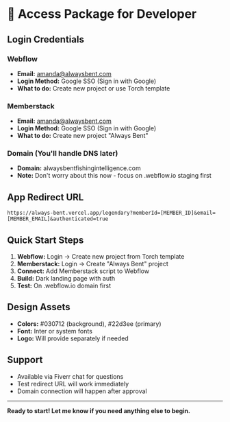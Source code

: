 # 🔑 Access Package for Developer

## Login Credentials

### Webflow
- **Email:** amanda@alwaysbent.com
- **Login Method:** Google SSO (Sign in with Google)
- **What to do:** Create new project or use Torch template

### Memberstack
- **Email:** amanda@alwaysbent.com  
- **Login Method:** Google SSO (Sign in with Google)
- **What to do:** Create new project "Always Bent"

### Domain (You'll handle DNS later)
- **Domain:** alwaysbentfishingintelligence.com
- **Note:** Don't worry about this now - focus on .webflow.io staging first

## App Redirect URL
```
https://always-bent.vercel.app/legendary?memberId=[MEMBER_ID]&email=[MEMBER_EMAIL]&authenticated=true
```

## Quick Start Steps

1. **Webflow:** Login → Create new project from Torch template
2. **Memberstack:** Login → Create "Always Bent" project
3. **Connect:** Add Memberstack script to Webflow
4. **Build:** Dark landing page with auth
5. **Test:** On .webflow.io domain first

## Design Assets
- **Colors:** #030712 (background), #22d3ee (primary)
- **Font:** Inter or system fonts
- **Logo:** Will provide separately if needed

## Support
- Available via Fiverr chat for questions
- Test redirect URL will work immediately
- Domain connection will happen after approval

---

**Ready to start! Let me know if you need anything else to begin.**
